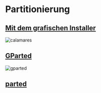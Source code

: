 # Partitionierung

## [Mit dem grafischen Installer](https://calamares.io/docs/partitions/)

![calamares](https://markontech.com/wp-content/uploads/2021/01/dual-boot-debian-10-and-windows-10-9-768x581.png)

## [GParted](https://gparted.org/display-doc.php?name=help-manual&lang=de)

![gparted](https://gparted.org/docs/help-manual/de/figures/gparted_window.png)

## [parted](https://nixos.org/manual/nixos/stable/#sec-installation-partitioning)
